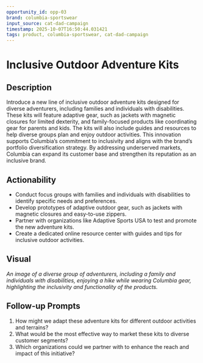 ```yaml
---
opportunity_id: opp-03
brand: columbia-sportswear
input_source: cat-dad-campaign
timestamp: 2025-10-07T16:50:44.031421
tags: product, columbia-sportswear, cat-dad-campaign
---
```


# Inclusive Outdoor Adventure Kits

## Description

Introduce a new line of inclusive outdoor adventure kits designed for diverse adventurers, including families and individuals with disabilities. These kits will feature adaptive gear, such as jackets with magnetic closures for limited dexterity, and family-focused products like coordinating gear for parents and kids. The kits will also include guides and resources to help diverse groups plan and enjoy outdoor activities. This innovation supports Columbia’s commitment to inclusivity and aligns with the brand’s portfolio diversification strategy. By addressing underserved markets, Columbia can expand its customer base and strengthen its reputation as an inclusive brand.

## Actionability

- Conduct focus groups with families and individuals with disabilities to identify specific needs and preferences.
- Develop prototypes of adaptive outdoor gear, such as jackets with magnetic closures and easy-to-use zippers.
- Partner with organizations like Adaptive Sports USA to test and promote the new adventure kits.
- Create a dedicated online resource center with guides and tips for inclusive outdoor activities.

## Visual

*An image of a diverse group of adventurers, including a family and individuals with disabilities, enjoying a hike while wearing Columbia gear, highlighting the inclusivity and functionality of the products.*

## Follow-up Prompts

1. How might we adapt these adventure kits for different outdoor activities and terrains?
2. What would be the most effective way to market these kits to diverse customer segments?
3. Which organizations could we partner with to enhance the reach and impact of this initiative?
